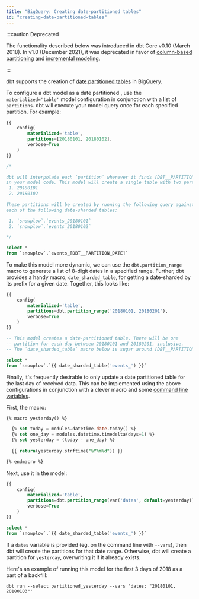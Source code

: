 ```yaml
---
title: "BigQuery: Creating date-partitioned tables"
id: "creating-date-partitioned-tables"
---
```



:::caution Deprecated

The functionality described below was introduced in dbt Core v0.10 (March 2018). In v1.0 (December 2021), it was deprecated in favor of [column-based partitioning](bigquery-configs#partition-clause) and [incremental modeling](configuring-incremental-models).

:::

dbt supports the creation of [date partitioned tables](https://cloud.google.com/bigquery/docs/partitioned-tables) in BigQuery.

To configure a dbt model as a date partitioned <Term id="table" />, use the `materialized='table'` model configuration in conjunction with a list of `partitions`. dbt will execute your model query once for each specified partition. For example:

<File name='partitioned.sql'>

```sql
{{
    config(
        materialized='table',
        partitions=[20180101, 20180102],
        verbose=True
    )
}}

/*

dbt will interpolate each `partition` wherever it finds [DBT__PARTITION_DATE]
in your model code. This model will create a single table with two partitions:
 1. 20180101
 2. 20180102
 
These partitions will be created by running the following query against
each of the following date-sharded tables:

 1. `snowplow`.`events_20180101`
 2. `snowplow`.`events_20180102`

*/

select *
from `snowplow`.`events_[DBT__PARTITION_DATE]`
```

</File>

To make this model more dynamic, we can use the `dbt.partition_range` macro to generate a list of 8-digit dates in a specified range. Further, dbt provides a handy macro, `date_sharded_table`, for getting a date-sharded <Term id="table" /> by its prefix for a given date. Together, this looks like:

<File name='partitioned_range.sql'>

```sql
{{
    config(
        materialized='table',
        partitions=dbt.partition_range('20180101, 20180201'),
        verbose=True
    )
}}

-- This model creates a date-partitioned table. There will be one
-- partition for each day between 20180101 and 20180201, inclusive.
-- The `date_sharded_table` macro below is sugar around [DBT__PARTITION_DATE]

select *
from `snowplow`.`{{ date_sharded_table('events_') }}`
```

</File>

Finally, it's frequently desirable to only update a date partitioned table for the last day of received data. This can be implemented using the above configurations in conjunction with a clever macro and some [command line variables](using-variables).

First, the macro:

<File name='macros/yesterday.sql'>

```sql
{% macro yesterday() %}

  {% set today = modules.datetime.date.today() %}
  {% set one_day = modules.datetime.timedelta(days=1) %}
  {% set yesterday = (today - one_day) %}
  
  {{ return(yesterday.strftime("%Y%m%d")) }}

{% endmacro %}
```

</File>

Next, use it in the model:

<File name='partitioned_yesterday.sql'>

```sql
{{
    config(
        materialized='table',
        partitions=dbt.partition_range(var('dates', default=yesterday())),
        verbose=True
    )
}}

select *
from `snowplow`.`{{ date_sharded_table('events_') }}`
```

</File>

If a `dates` variable is provided (eg. on the command line with `--vars`), then dbt will create the partitions for that date range. Otherwise, dbt will create a partition for `yesterday`, overwriting it if it already exists.

Here's an example of running this model for the first 3 days of 2018 as a part of a backfill:

```
dbt run --select partitioned_yesterday --vars 'dates: "20180101, 20180103"'
```
